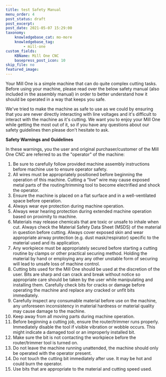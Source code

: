 ```yaml
---
title: test Safety Manual
menu_order: 4
post_status: draft
post_excerpt: 
post_date: 2021-05-07 15:29:00
taxonomy:
    knowledgebase_cat: mo-more
    knowledgebase_tag:
        - mill-one
custom_fields:
    KBName: Mill One CNC
    basepress_post_icon: 10
skip_file: no
featured_image: 
---
```


Your Mill One is a simple machine that can do quite complex cutting tasks. Before using your machine, please read over the below safety manual (also included in the assembly manual) in order to better understand how it should be operated in a way that keeps you safe.

We've tried to make the machine as safe to use as we could by ensuring that you are never directly interacting with line voltages and it's difficult to interact with the machine as it's cutting. We want you to enjoy your Mill One while getting the most out of it, so if you have any questions about our safety guidelines then please don't hesitate to ask.

<strong>Safety Warnings and Guidelines</strong>

In these warnings, you the user and original purchaser/customer of the Mill One CNC are referred to as the "operator" of the machine:

<ol>
  <li>Be sure to carefully follow provided machine assembly instructions before machine use to ensure operator safety.</li>
  <li>All wires must be appropriately positioned before beginning the operation of this machine. Cutting a “live” wire may cause exposed metal parts of the routing/trimming tool to become electrified and shock the operator.</li>
  <li>Ensure the machine is placed on a flat surface and in a well-ventilated space before operation.</li>
  <li>Always wear eye protection during machine operation.</li>
  <li>Always wear hearing protection during extended machine operation based on proximity to machine.</li>
  <li>Materials may release chemicals that are toxic or unsafe to inhale when cut. Always check the Material Safety Data Sheet (MSDS) of the material in question before cutting. Always cover exposed skin and wear appropriate airway protection (e.g. dust mask/respirator) specific to the material used and its application.</li>
  <li>Any workpiece must be appropriately secured before starting a cutting routine by clamps or other practical securing method. Holding the material by hand or employing any any other unstable form of securing will lead to unsafe loss of machine control.</li>
  <li>Cutting bits used for the Mill One should be used at the discretion of the user. Bits are sharp and can crack and break without notice so appropriate care should be taken by the user while manipulating and installing them. Carefully check bits for cracks or damage before operating the machine and replace any cracked or unfit bits immediately.</li>
  <li>Carefully inspect any consumable material before use on the machine, any unforeseen inconsistency in material hardness or material quality may cause damage to the machine.</li>
  <li>Keep away from all moving parts during machine operation.</li>
  <li>Before beginning a cutting job, ensure the router/trimmer runs properly. Immediately disable the tool if visible vibration or wobble occurs. This might indicate a damaged tool or an improperly installed bit.</li>
  <li>Make sure the bit is not contacting the workpiece before the router/trimmer tool is turned on.</li>
  <li>Do not leave the machine running unattended, the machine should only be operated with the operator present.</li>
  <li>Do not touch the cutting bit immediately after use. It may be hot and could burn the operator.</li>
  <li>Use bits that are appropriate to the material and cutting speed used.</li>
</ol>
